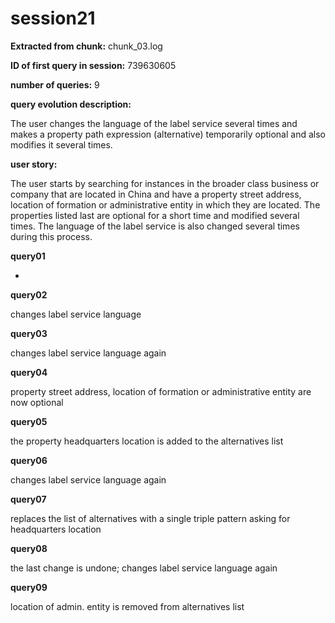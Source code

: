 # session21
**Extracted from chunk:** chunk_03.log

**ID of first query in session:** 739630605

**number of queries:** 9

**query evolution description:**

The user changes the language of the label service several times and makes a property path expression (alternative) temporarily optional and also modifies it several times.

**user story:**

The user starts by searching for instances in the broader class business or company that are located in China and have a property street address, location of formation or administrative entity in which they are located.
The properties listed last are optional for a short time and modified several times.
The language of the label service is also changed several times during this process.

**query01**

-

**query02**

changes label service language

**query03**

changes label service language again

**query04**

property street address, location of formation or administrative entity are now optional

**query05**

the property headquarters location is added to the alternatives list

**query06**

changes label service language again

**query07**

replaces the list of alternatives with a single triple pattern asking for headquarters location

**query08**

the last change is undone; changes label service language again

**query09**

location of admin. entity is removed from alternatives list
